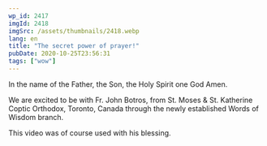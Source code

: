 ```yaml
---
wp_id: 2417
imgId: 2418
imgSrc: /assets/thumbnails/2418.webp
lang: en
title: "The secret power of prayer!"
pubDate: 2020-10-25T23:56:31
tags: ["wow"]
---
```


<!-- page: 6 -->

<p>In the name of the Father, the Son, the Holy Spirit one God Amen.</p>
<p>We are excited to be with Fr. John Botros, from St. Moses &amp; St. Katherine Coptic Orthodox, Toronto, Canada through the newly established Words of Wisdom branch.</p>
<p>This video was of course used with his blessing.</p>
<p>&nbsp;</p>
